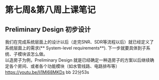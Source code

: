 # 第七周&第八周上课笔记
<!--StudyNote使用md写成，实际展示效果依据不同渲染器而定-->

## Preliminary Design 初步设计

我们在完成系统层面上的设计以后（走完SNR、SDR等流程以后）就已经定义了系统层面上的需求(** System-level requirements**). 下一步就要具体到子系统、子模块该怎么做。  
以造房子为例，Preliminary Design 就是已经确定一种造房子的方案以后继续确定各个房间、或者各个功能模块（如水管线路、电路排布等）
https://youtu.be/Ii1MI68MKDs
bb 22分53s